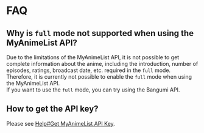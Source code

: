 # FAQ <!-- {docsify-ignore} -->

## Why is `full` mode not supported when using the MyAnimeList API?

Due to the limitations of the MyAnimeList API, it is not possible to get complete information about the anime, including the introduction, number of episodes, ratings, broadcast date, etc. required in the `full` mode. Therefore, it is currently not possible to enable the `full` mode when using the MyAnimeList API.  
If you want to use the `full` mode, you can try using the Bangumi API.  

## How to get the API key?

Please see [Help#Get MyAnimeList API Key](/en/help?id=get-myanimelist-api-key).  